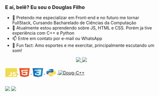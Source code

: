 ### E aí, belê? Eu sou o Douglas Filho

- 🔭 Pretendo me especializar em Front-end e no futuro me tornar FullStack, Cursando Bacharelado de Ciências da Computação
- 🌱 Atualmente estou aprendendo sobre JS, HTML e CSS. Porém ja tive experiência com C++ e Python
- 📫 Entre em contato por e-mail ou WhatsApp
- 🤔 Fun fact: Amo esportes e me exercitar, principalmente escutando um som!

<div align="center">
  <a href="https://github.com/DouglasFilho012">
  <img height="180em" src="https://github-readme-stats.vercel.app/api?username=douglasfilho012&show_icons=true&theme=tokyonight&include_all_commits=true&count_private=true"/>
  <img height="180em" src="https://github-readme-stats.vercel.app/api/top-langs/?username=DouglasFilho012&layout=compact&langs_count=7&theme=tokyonight"/> 
 </div>
  <div style="display: inline_block"><br>
   <img align="center" alt="Doug-Js" height="30" width="40" src="https://raw.githubusercontent.com/devicons/devicon/master/icons/javascript/javascript-plain.svg">
   <img align="center" alt="Doug-HTML5" height="30" width="40" src="https://raw.githubusercontent.com/devicons/devicon/master/icons/html5/html5-original.svg">
   <img align="center" alt="Doug-CSS" height="30" width="40" src="https://raw.githubusercontent.com/devicons/devicon/master/icons/css3/css3-original.svg">
   <img align="center" alt="Doug-Python" height="30" width="40" src="https://raw.githubusercontent.com/devicons/devicon/master/icons/python/python-original.svg">
   <img align="center" alt="Doug-C++" height="30" width="40" src="https://cdn.jsdelivr.net/gh/devicons/devicon/icons/cplusplus/cplusplus-original.svg" />  
  
  </div>
   
   ##
   
   <div>
   <a href = "mailto:douglinhascf@gmail.com"><img src="https://img.shields.io/badge/-Gmail-%23333?style=for-the-badge&logo=gmail&logoColor=white" target="_blank"></a>
   <a href="https://www.linkedin.com/in/douglas-cavalcante-filho-489738222/" target="_blank"><img src="https://img.shields.io/badge/-LinkedIn-%230077B5?style=for-the-badge&logo=linkedin&logoColor=white" target="_blank"></a> 
